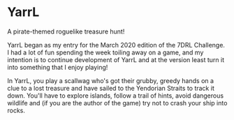 # YarrL

A pirate-themed roguelike treasure hunt!

YarrL began as my entry for the March 2020 edition of the 7DRL Challenge. I had a lot of fun spending the week toiling away on a game, and my intention is to continue development of YarrL and at the version least turn it into something that I enjoy playing!

In YarrL, you play a scallwag who's got their grubby, greedy hands on a clue to a lost treasure and have sailed to the Yendorian Straits to track it down. You'll have to explore islands, follow a trail of hints, avoid dangerous wildlife and (if you are the author of the game) try not to crash your ship into rocks.


